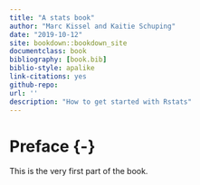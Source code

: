 ```yaml
--- 
title: "A stats book"
author: "Marc Kissel and Kaitie Schuping"
date: "2019-10-12"
site: bookdown::bookdown_site
documentclass: book
bibliography: [book.bib]
biblio-style: apalike
link-citations: yes
github-repo: 
url: ''
description: "How to get started with Rstats"
---
```


# Preface {-}

This is the very first part of the book.
